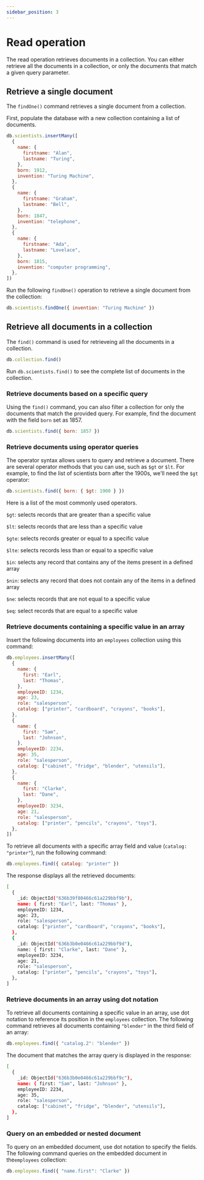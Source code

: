 ```yaml
---
sidebar_position: 3
---
```


# Read operation

The read operation retrieves documents in a collection.
You can either retrieve all the documents in a collection, or only the documents that match a given query parameter.

## Retrieve a single document

The `findOne()` command retrieves a single document from a collection.

First, populate the database with a new collection containing a list of documents.

```js
db.scientists.insertMany([
  {
    name: {
      firstname: "Alan",
      lastname: "Turing",
    },
    born: 1912,
    invention: "Turing Machine",
  },
  {
    name: {
      firstname: "Graham",
      lastname: "Bell",
    },
    born: 1847,
    invention: "telephone",
  },
  {
    name: {
      firstname: "Ada",
      lastname: "Lovelace",
    },
    born: 1815,
    invention: "computer programming",
  },
])
```

Run the following `findOne()` operation to retrieve a single document from the collection:

```js
db.scientists.findOne({ invention: "Turing Machine" })
```

## Retrieve all documents in a collection

The `find()` command is used for retrieveing all the documents in a collection.

```js
db.collection.find()
```

Run `db.scientists.find()` to see the complete list of documents in the collection.

### Retrieve documents based on a specific query

Using the `find()` command, you can also filter a collection for only the documents that match the provided query.
For example, find the document with the field `born` set as 1857.

```js
db.scientists.find({ born: 1857 })
```

### Retrieve documents using operator queries

The operator syntax allows users to query and retrieve a document.
There are several operator methods that you can use, such as `$gt` or `$lt`.
For example, to find the list of scientists born after the 1900s, we'll need the `$gt` operator:

```js
db.scientists.find({ born: { $gt: 1900 } })
```

Here is a list of the most commonly used operators.

`$gt`: selects records that are greater than a specific value

`$lt`: selects records that are less than a specific value

`$gte`: selects records greater or equal to a specific value

`$lte`: selects records less than or equal to a specific value

`$in`: selects any record that contains any of the items present in a defined array

`$nin`: selects any record that does not contain any of the items in a defined array

`$ne`: selects records that are not equal to a specific value

`$eq`: select records that are equal to a specific value

### Retrieve documents containing a specific value in an array

Insert the following documents into an `employees` collection using this command:

```js
db.employees.insertMany([
  {
    name: {
      first: "Earl",
      last: "Thomas",
    },
    employeeID: 1234,
    age: 23,
    role: "salesperson",
    catalog: ["printer", "cardboard", "crayons", "books"],
  },
  {
    name: {
      first: "Sam",
      last: "Johnson",
    },
    employeeID: 2234,
    age: 35,
    role: "salesperson",
    catalog: ["cabinet", "fridge", "blender", "utensils"],
  },
  {
    name: {
      first: "Clarke",
      last: "Dane",
    },
    employeeID: 3234,
    age: 21,
    role: "salesperson",
    catalog: ["printer", "pencils", "crayons", "toys"],
  },
])
```

To retrieve all documents with a specific array field and value (`catalog: "printer"`), run the following command:

```js
db.employees.find({ catalog: "printer" })
```

The response displays all the retrieved documents:

```sh
[
  {
    _id: ObjectId("636b39f80466c61a229bbf9b"),
    name: { first: "Earl", last: "Thomas" },
    employeeID: 1234,
    age: 23,
    role: "salesperson",
    catalog: ["printer", "cardboard", "crayons", "books"],
  },
  {
    _id: ObjectId("636b3b0e0466c61a229bbf9d"),
    name: { first: "Clarke", last: "Dane" },
    employeeID: 3234,
    age: 21,
    role: "salesperson",
    catalog: ["printer", "pencils", "crayons", "toys"],
  },
]
```

### Retrieve documents in an array using dot notation

To retrieve all documents containing a specific value in an array, use dot notation to reference its position in the `employees` collection.
The following command retrieves all documents containing `"blender"` in the third field of an array:

```js
db.employees.find({ "catalog.2": "blender" })
```

The document that matches the array query is displayed in the response:

```sh
[
  {
    _id: ObjectId("636b3b0e0466c61a229bbf9c"),
    name: { first: "Sam", last: "Johnson" },
    employeeID: 2234,
    age: 35,
    role: "salesperson",
    catalog: ["cabinet", "fridge", "blender", "utensils"],
  },
]
```

### Query on an embedded or nested document

To query on an embedded document, use dot notation to specify the fields.
The following command queries on the embedded document in the`employees` collection:

```js
db.employees.find({ "name.first": "Clarke" })
```
